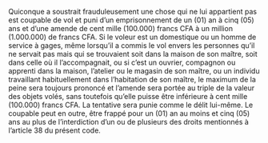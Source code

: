 Quiconque a soustrait frauduleusement une chose qui ne lui appartient pas est coupable de vol et puni d’un emprisonnement de un (01) an à cinq (05) ans et d’une amende de cent mille (100.000) francs CFA à un million (1.000.000) de francs CFA.
Si le voleur est un domestique ou un homme de service à gages, même lorsqu’il a commis le vol envers les personnes qu’il ne servait pas mais qui se trouvaient soit dans la maison de son maître, soit dans celle où il l’accompagnait, ou si c’est un ouvrier, compagnon ou apprenti dans la maison, l’atelier ou le magasin de son maître, ou un individu travaillant habituellement dans l’habitation de son maître, le maximum de la peine sera toujours prononcé et l’amende sera portée au triple de la valeur des objets volés, sans toutefois qu’elle puisse être inférieure à cent mille (100.000) francs CFA.
La tentative sera punie comme le délit lui-même.
Le coupable peut en outre, être frappé pour un (01) an au moins et cinq (05) ans au plus de l’interdiction d’un ou de plusieurs des droits mentionnés à l’article 38 du présent code.